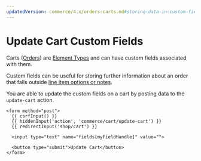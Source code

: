 ```yaml
---
updatedVersion: commerce/4.x/orders-carts.md#storing-data-in-custom-fields
---
```


# Update Cart Custom Fields

Carts ([Orders](orders-carts.md)) are [Element Types](https://craftcms.com/docs/3.x/extend/element-types.html) and can have custom fields associated with them.

Custom fields can be useful for storing further information about an order that falls outside [line item options or notes](orders-carts.md#line-item-options-and-notes).

You are able to update the custom fields on a cart by posting data to the `update-cart` action.

```twig
<form method="post">
  {{ csrfInput() }}
  {{ hiddenInput('action', 'commerce/cart/update-cart') }}
  {{ redirectInput('shop/cart') }}

  <input type="text" name="fields[myFieldHandle]" value="">

  <button type="submit">Update Cart</button>
</form>
```
